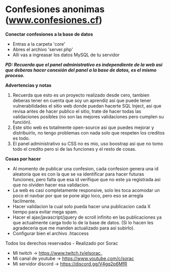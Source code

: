 # Confesiones anonimas (www.confesiones.cf)

**Conectar confesiones a la base de datos**

- Entras a la carpeta 'core'
- Abres el archivo 'server.php'
- Allí vas a ingreasar los datos MySQL de tu servidor

***PD: Recuerda que el panel administrativo es independiente de la web asi que deberas hacer conexión del panel a la base de datos, es el mismo proceso.***

**Advertencias y notas**
1. Recuerda que esto es un proyecto realizado desde cero, tambien deberas tener en cuenta que soy un aprendiz asi que puede tener vulnerabilidades el sitio web donde puedan hacerte SQL Inject, asi que revisa antes de hacer publico el sitio, trate de hacer todas las validaciones posibles (no son las mejores validaciones pero cumplen su función).
2. Este sitio web es totalmente open-source asi que puedes mejorar y distribuirlo, no tengo problemas con nada solo que respeten los creditos es todo.
3. El panel administrativo su CSS no es mio, uso boostrap asi que no tomo todo el credito pero si de las funciones y el resto de cosas.

**Cosas por hacer**
- Al momento de publicar una confesion, cada confesion genera una id aleatoria que es con la que se va identificar para hacer futuras funciones, pero falta que esa id verifique que no este ya registrada asi que no olviden hacer esa validacion.
- La web es casi completamente responsive, solo les toca acomodar un poco el navbar por que se pone algo loco, pero eso se arregla facilmente.
- Hacer validacion la cual solo pueda hacer una publicacion cada X tiempo para evitar mega spam.
- Hacer el ajax/javascript/jquery de scroll infinito en las publicaciones ya que actualmente carga todo lo de la base de datos. (Si lo hacen les agradeceria que me manden actualizado para asi subirlo).
- Configurar bien el archivo .htaccess


Todos los derechos reservados - Realizado por Sorac
- Mi twitch -> https://www.twitch.tv/elsorac_
- Mi canal de youtube -> https://www.youtube.com/c/sorac
- Mi servidor discord -> https://discord.gg/V4gq2p6MfR
